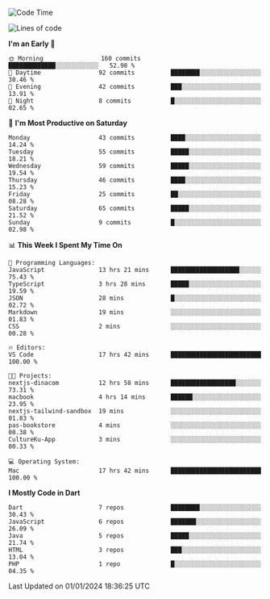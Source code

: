 <!--START_SECTION:waka-->
![Code Time](http://img.shields.io/badge/Code%20Time-115%20hrs%2038%20mins-blue)

![Lines of code](https://img.shields.io/badge/From%20Hello%20World%20I%27ve%20Written-192.5%20thousand%20lines%20of%20code-blue)

**I'm an Early 🐤** 

```text
🌞 Morning                160 commits         █████████████░░░░░░░░░░░░   52.98 % 
🌆 Daytime                92 commits          ████████░░░░░░░░░░░░░░░░░   30.46 % 
🌃 Evening                42 commits          ███░░░░░░░░░░░░░░░░░░░░░░   13.91 % 
🌙 Night                  8 commits           █░░░░░░░░░░░░░░░░░░░░░░░░   02.65 % 
```
📅 **I'm Most Productive on Saturday** 

```text
Monday                   43 commits          ████░░░░░░░░░░░░░░░░░░░░░   14.24 % 
Tuesday                  55 commits          █████░░░░░░░░░░░░░░░░░░░░   18.21 % 
Wednesday                59 commits          █████░░░░░░░░░░░░░░░░░░░░   19.54 % 
Thursday                 46 commits          ████░░░░░░░░░░░░░░░░░░░░░   15.23 % 
Friday                   25 commits          ██░░░░░░░░░░░░░░░░░░░░░░░   08.28 % 
Saturday                 65 commits          █████░░░░░░░░░░░░░░░░░░░░   21.52 % 
Sunday                   9 commits           █░░░░░░░░░░░░░░░░░░░░░░░░   02.98 % 
```


📊 **This Week I Spent My Time On** 

```text
💬 Programming Languages: 
JavaScript               13 hrs 21 mins      ███████████████████░░░░░░   75.43 % 
TypeScript               3 hrs 28 mins       █████░░░░░░░░░░░░░░░░░░░░   19.59 % 
JSON                     28 mins             █░░░░░░░░░░░░░░░░░░░░░░░░   02.72 % 
Markdown                 19 mins             ░░░░░░░░░░░░░░░░░░░░░░░░░   01.83 % 
CSS                      2 mins              ░░░░░░░░░░░░░░░░░░░░░░░░░   00.28 % 

🔥 Editors: 
VS Code                  17 hrs 42 mins      █████████████████████████   100.00 % 

🐱‍💻 Projects: 
nextjs-dinacom           12 hrs 58 mins      ██████████████████░░░░░░░   73.31 % 
macbook                  4 hrs 14 mins       ██████░░░░░░░░░░░░░░░░░░░   23.95 % 
nextjs-tailwind-sandbox  19 mins             ░░░░░░░░░░░░░░░░░░░░░░░░░   01.83 % 
pas-bookstore            4 mins              ░░░░░░░░░░░░░░░░░░░░░░░░░   00.38 % 
CultureKu-App            3 mins              ░░░░░░░░░░░░░░░░░░░░░░░░░   00.33 % 

💻 Operating System: 
Mac                      17 hrs 42 mins      █████████████████████████   100.00 % 
```

**I Mostly Code in Dart** 

```text
Dart                     7 repos             ████████░░░░░░░░░░░░░░░░░   30.43 % 
JavaScript               6 repos             ███████░░░░░░░░░░░░░░░░░░   26.09 % 
Java                     5 repos             █████░░░░░░░░░░░░░░░░░░░░   21.74 % 
HTML                     3 repos             ███░░░░░░░░░░░░░░░░░░░░░░   13.04 % 
PHP                      1 repo              █░░░░░░░░░░░░░░░░░░░░░░░░   04.35 % 
```




 Last Updated on 01/01/2024 18:36:25 UTC
<!--END_SECTION:waka-->

